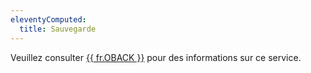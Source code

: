 ```yaml
---
eleventyComputed:
  title: Sauvegarde
---
```

Veuillez consulter [{{ fr.OBACK }}](/cloud/rdm-online-services/online-backup/) pour des informations sur ce service.
